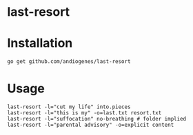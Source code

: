 # last-resort


# Installation
```
go get github.com/andiogenes/last-resort
```

# Usage
```shell script
last-resort -l="cut my life" into.pieces
last-resort -l="this is my" -o=last.txt resort.txt
last-resort -l="suffocation" no-breathing # folder implied
last-resort -l="parental advisory" -o=explicit content
```